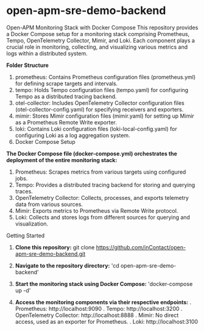 # open-apm-sre-demo-backend
Open-APM Monitoring Stack with Docker Compose
This repository provides a Docker Compose setup for a monitoring stack comprising Prometheus, Tempo, OpenTelemetry Collector, Mimir, and Loki. Each component plays a crucial role in monitoring, collecting, and visualizing various metrics and logs within a distributed system.

**Folder Structure**
1. prometheus: Contains Prometheus configuration files (prometheus.yml) for defining scrape targets and intervals.
2. tempo: Holds Tempo configuration files (tempo.yaml) for configuring Tempo as a distributed tracing backend.
3. otel-collector: Includes OpenTelemetry Collector configuration files (otel-collector-config.yaml) for specifying receivers and exporters.
4. mimir: Stores Mimir configuration files (mimir.yaml) for setting up Mimir as a Prometheus Remote Write exporter.
5. loki: Contains Loki configuration files (loki-local-config.yaml) for configuring Loki as a log aggregation system.
6. Docker Compose Setup
   
**The Docker Compose file (docker-compose.yml) orchestrates the deployment of the entire monitoring stack:**
1. Prometheus: Scrapes metrics from various targets using configured jobs.
2. Tempo: Provides a distributed tracing backend for storing and querying traces.
3. OpenTelemetry Collector: Collects, processes, and exports telemetry data from various sources.
4. Mimir: Exports metrics to Prometheus via Remote Write protocol.
5. Loki: Collects and stores logs from different sources for querying and visualization.

Getting Started

1. **Clone this repository:**
git clone https://github.com/inContact/open-apm-sre-demo-backend.git

2. **Navigate to the repository directory:**
'cd open-apm-sre-demo-backend'

3. **Start the monitoring stack using Docker Compose:**
'docker-compose up -d'

4. **Access the monitoring components via their respective endpoints:**
. Prometheus: http://localhost:9090
. Tempo: http://localhost:3200
. OpenTelemetry Collector: http://localhost:8888
. Mimir: No direct access, used as an exporter for Prometheus.
. Loki: http://localhost:3100